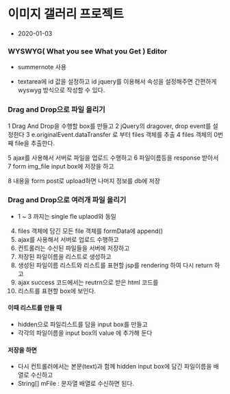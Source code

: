 # 이미지 갤러리 프로젝트
* 2020-01-03

### WYSWYG( What you see What you Get ) Editor
* summernote 사용

* textarea에 id 값을 설정하고 id jquery를 이용해서 속성을 설정해주면 간편하게 wyswyg 방식으로 작성할 수 있다. 

### Drag and Drop으로 파일 올리기

1 Drag And Drop을 수행할 box를 만들고
2 jQuery의 dragover, drop event를 설정한다
3 e.originalEvent.dataTransfer 로 부터 files 객체를 추출
4 files 객체의 0번째 file을 추출한다.

5 ajax를 사용해서 서버로 파일을 업로드 수행하고
6 파일이름등을 response 받아서 
7 form img_file input box에 저장을 하고

8 내용을 form post로 upload하면 나머지 정보를 db에 저장 

### Drag and Drop으로 여러개 파일 올리기
* 1 ~ 3 까지는 single fle uplaod와 동일

4. files 객체에 담긴 모든 file 객체를 formData에 append()
5. ajax를 사용해서 서버로 업로드 수행하고
6. 컨트롤러는 수신된 파일들을 서버에 저장하고
7. 저장된 파일이름을 리스트로 생성하고
8. 생성된 파일이름 리스트와 리스트를 표현할 jsp를 rendering 하여 다시 return 하고
9. ajax success 코드에서는 reutrn으로 받은 html 코드를
10. 리스트를 표현할 box에 보인다.

#### 이때 리스트를 만들 때
* hidden으로 파일리스트를 담을 input box를 만들고
* 각각의 파일이름을 input box의 value 에 추가해 둔다

#### 저장을 하면
* 다시 컨트롤러에서는 본문(text)과 함께 hidden input box에 담긴 파일이름을 배열로 수신하고
* String[] mFile : 문자열 배열로 수신하면 된다.
